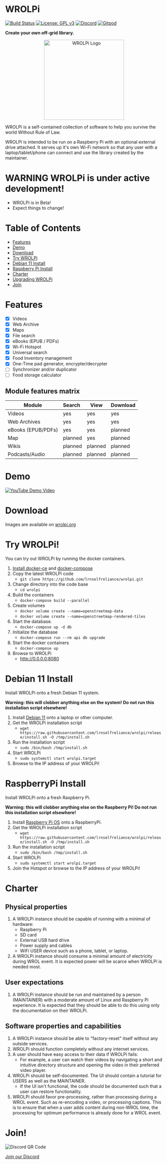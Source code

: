 # WROLPi

[![Build Status](https://img.shields.io/circleci/build/github/lrnselfreliance/wrolpi/release?label=release%20build)](https://app.circleci.com/pipelines/github/lrnselfreliance/wrolpi?branch=release&filter=all)
[![License: GPL v3](https://img.shields.io/github/license/lrnselfreliance/wrolpi?style=flat-square)](https://github.com/lrnselfreliance/wrolpi/blob/master/LICENSE)
[![Discord](https://img.shields.io/discord/900430987987681330?label=Discord&logo=discord)](https://discord.gg/HrwFk7nqA2)
[![Gitpod](https://img.shields.io/badge/Contribute%20with-Gitpod-908a85?logo=gitpod)](https://gitpod.io/#https://github.com/lrnselfreliance/wrolpi)

**Create your own off-grid library.**

<p align="center">
  <img width="256px" src="https://raw.githubusercontent.com/lrnselfreliance/wrolpi/master/icon.png" alt='WROLPi Logo'>
</p>

WROLPi is a self-contained collection of software to help you survive the world Without Rule of Law.

WROLPi is intended to be run on a Raspberry Pi with an optional external drive attached. It serves up it's own Wi-Fi
network so that any user with a laptop/tablet/phone can connect and use the library created by the maintainer.

# WARNING WROLPi is under active development!

- WROLPi is in Beta!
- Expect things to change!

# Table of Contents

* [Features](#features)
* [Demo](#demo)
* [Download](#download)
* [Try WROLPi](#try-wrolpi)
* [Debian 11 Install](#debian-11-install)
* [Raspberry Pi Install](#raspberrypi-install)
* [Charter](#charter)
* [Upgrading WROLPi](UPGRADE.md)
* [Join](#charter)

# Features

- [x] Videos
- [x] Web Archive
- [x] Maps
- [x] File search
- [x] eBooks (EPUB / PDFs)
- [x] Wi-Fi Hotspot
- [x] Universal search
- [x] Food Inventory management
- [x] One-Time pad generator, encrypter/decrypter
- [ ] Synchronizer and/or duplicator
- [ ] Food storage calculator

## Module features matrix

| **Module**         | **Search** | **View** | **Download** |
|--------------------|:-----------|----------|--------------|
| Videos             | yes        | yes      | yes          |
| Web Archives       | yes        | yes      | yes          |
| eBooks (EPUB/PDFs) | yes        | yes      | planned      |
| Map                | planned    | yes      | planned      |
| Wikis              | planned    | planned  | planned      |
| Podcasts/Audio     | planned    | planned  | planned      |

# Demo

<a href="https://www.youtube.com/watch?v=Qz-FuenRylQ"> ![YouTube Demo Video](https://raw.githubusercontent.com/lrnselfreliance/wrolpi/master/demo_link.jpg)</a>

# Download

Images are available on [wrolpi.org](https://wrolpi.org)

# Try WROLPi!

You can try out WROLPi by running the docker containers.

1. [Install docker-ce](https://docs.docker.com/install/linux/docker-ce/debian/) and
   [docker-compose](https://docs.docker.com/compose/install/)
2. Copy the latest WROLPi code
    * `git clone https://github.com/lrnselfreliance/wrolpi.git`
3. Change directory into the code base
    * `cd wrolpi`
4. Build the containers
    * `docker-compose build --parallel`
5. Create volumes
    * `docker volume create --name=openstreetmap-data`
    * `docker volume create --name=openstreetmap-rendered-tiles`
6. Start the database.
    * `docker-compose up -d db`
7. Initialize the database
    * `docker-compose run --rm api db upgrade`
8. Start the docker containers
    * `docker-compose up`
9. Browse to WROLPi
    * http://0.0.0.0:8080

# Debian 11 Install

Install WROLPi onto a fresh Debian 11 system.

**Warning: this will clobber anything else on the system!  Do not run this installation script elsewhere!**

1. Install [Debian 11](https://www.debian.org/) onto a laptop or other computer.
2. Get the WROLPi installation script
    * `wget https://raw.githubusercontent.com/lrnselfreliance/wrolpi/release/install.sh -O /tmp/install.sh`
3. Run the installation script
    * `sudo /bin/bash /tmp/install.sh`
4. Start WROLPi
    * `sudo systemctl start wrolpi.target`
5. Browse to the IP address of your WROLPi!

# RaspberryPi Install

Install WROLPi onto a fresh Raspberry Pi.

**Warning: this will clobber anything else on the Raspberry Pi!  Do not run this installation script elsewhere!**

1. Install [Raspberry Pi OS](https://www.raspberrypi.com/software/operating-systems/) onto a RaspberryPi.
2. Get the WROLPi installation script
    * `wget https://raw.githubusercontent.com/lrnselfreliance/wrolpi/release/install.sh -O /tmp/install.sh`
3. Run the installation script
    * `sudo /bin/bash /tmp/install.sh`
4. Start WROLPi
    * `sudo systemctl start wrolpi.target`
5. Join the Hotspot or browse to the IP address of your WROLPi!

# Charter

## Physical properties

1. A WROLPi instance should be capable of running with a minimal of hardware:
    * Raspberry Pi
    * SD card
    * External USB hard drive
    * Power supply and cables
    * WiFi USER device such as a phone, tablet, or laptop.
2. A WROLPi instance should consume a minimal amount of electricity during WROL event. It is expected power will be
   scarce when WROLPi is needed most.

## User expectations

1. A WROLPi instance should be run and maintained by a person (MAINTAINER) with a moderate amount of Linux and Raspberry
   Pi experience. It is expected that they should be able to do this using only the documentation on their WROLPi.

## Software properties and capabilities

1. A WROLPi instance should be able to "factory-reset" itself without any outside services.
2. WROLPi should function completely without any internet services.
3. A user should have easy access to their data if WROLPi fails:
    * For example, a user can watch their videos by navigating a short and intuitive directory structure and opening the
      video in their preferred video player.
4. WROLPi should be self-documented. The UI should contain a tutorial for USERS as well as the MAINTAINER.
    * If the UI isn't functional, the code should be documented such that a user can restore functionality.
5. WROLPi should favor pre-processing, rather than processing during a WROL event. Such as re-encoding a video, or
   processing captions. This is to ensure that when a user adds content during non-WROL time, the processing for optimum
   performance is already done for a WROL event.

# Join!

<p>
   <img src="https://raw.githubusercontent.com/lrnselfreliance/wrolpi/master/join_discord.png" alt='Discord QR Code'>
</p>

[Join our Discord](https://discord.gg/HrwFk7nqA2)
